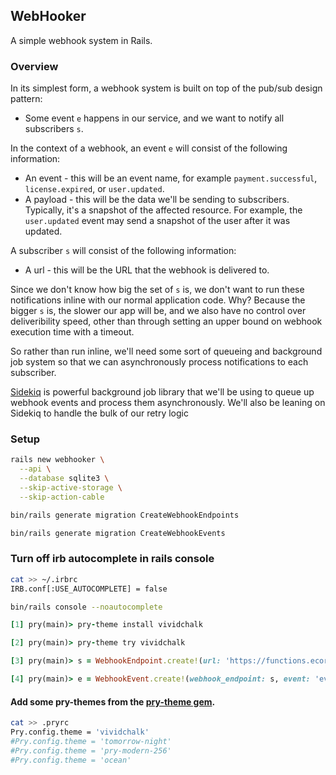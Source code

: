 ## WebHooker

A simple webhook system in Rails.


### Overview

In its simplest form, a webhook system is built on top of the pub/sub design pattern:
  - Some event `e` happens in our service, and we want to notify all subscribers `s`.

In the context of a webhook, an event `e` will consist of the following information:
  - An event - this will be an event name, for example `payment.successful`, `license.expired`, or `user.updated`.
  - A payload - this will be the data we'll be sending to subscribers. Typically, it's a snapshot of the affected resource. For example, the `user.updated` event may send a snapshot of the user after it was updated.

A subscriber `s` will consist of the following information:
  - A url - this will be the URL that the webhook is delivered to.

Since we don't know how big the set of `s` is, we don't want to run these notifications inline with our normal application code. Why? Because the bigger `s` is, the slower our app will be, and we also have no control over deliveribility speed, other than through setting an upper bound on webhook execution time with a timeout.

So rather than run inline, we'll need some sort of queueing and background job system so that we can asynchronously process notifications to each subscriber.

[Sidekiq](https://github.com/mperham/sidekiq) is powerful background job library that we'll be using to queue up webhook events and process them asynchronously. We'll also be leaning on Sidekiq to handle the bulk of our retry logic


### Setup

```bash
rails new webhooker \
  --api \
  --database sqlite3 \
  --skip-active-storage \
  --skip-action-cable
```

```bash
bin/rails generate migration CreateWebhookEndpoints

bin/rails generate migration CreateWebhookEvents
```

### Turn off irb autocomplete in rails console

```bash
cat >> ~/.irbrc
IRB.conf[:USE_AUTOCOMPLETE] = false
```

```bash
bin/rails console --noautocomplete
```

```ruby
[1] pry(main)> pry-theme install vividchalk

[2] pry(main)> pry-theme try vividchalk

[3] pry(main)> s = WebhookEndpoint.create!(url: 'https://functions.ecorp.example/webhooks')

[4] pry(main)> e = WebhookEvent.create!(webhook_endpoint: s, event: 'events.test', payload: { test: 1 })
```

#### Add some pry-themes from the [pry-theme gem](https://github.com/kyrylo/pry-theme).
```bash
cat >> .pryrc
Pry.config.theme = 'vividchalk'
#Pry.config.theme = 'tomorrow-night'
#Pry.config.theme = 'pry-modern-256'
#Pry.config.theme = 'ocean'
```







